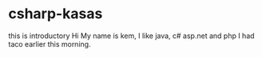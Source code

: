 # csharp-kasas
this is introductory
Hi My name is kem, 
I like java,  c#  asp.net  and php
I had taco earlier this morning.
